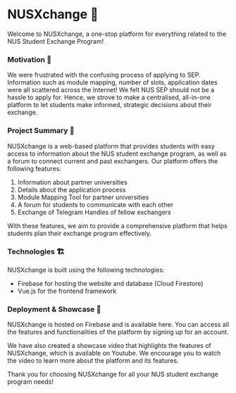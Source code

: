 # NUSXchange 🏫
Welcome to NUSXchange, a one-stop platform for everything related to the NUS Student Exchange Program!

### Motivation 🤔
We were frustrated with the confusing process of applying to SEP. Information such as module mapping, number of slots, application dates were all scattered across the Internet! We felt NUS SEP should not be a hassle to apply for. Hence, we strove to make a centralised, all-in-one platform to let students make informed, strategic decisions about their exchange.

### Project Summary 📝
NUSXchange is a web-based platform that provides students with easy access to information about the NUS student exchange program, as well as a forum to connect current and past exchangers. Our platform offers the following features:

1. Information about partner universities
2. Details about the application process
3. Module Mapping Tool for partner universities
4. A forum for students to communicate with each other
5. Exchange of Telegram Handles of fellow exchangers

With these features, we aim to provide a comprehensive platform that helps students plan their exchange program effectively.

### Technologies 🏗  
NUSXchange is built using the following technologies:

- Firebase for hosting the website and database (Cloud Firestore)
- Vue.js for the frontend framework


### Deployment & Showcase 🚀
NUSXchange is hosted on Firebase and is available here. You can access all the features and functionalities of the platform by signing up for an account.

We have also created a showcase video that highlights the features of NUSXchange, which is available on Youtube. We encourage you to watch the video to learn more about the platform and its features.

Thank you for choosing NUSXchange for all your NUS student exchange program needs!
